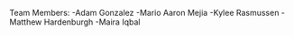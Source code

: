 Team Members: -Adam Gonzalez -Mario Aaron Mejia -Kylee Rasmussen -Matthew Hardenburgh -Maira Iqbal 
